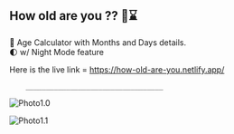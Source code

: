 ## How old are you ?? 🤔⌛

:older_man: Age Calculator with Months and Days details. <br />
:first_quarter_moon: w/ Night Mode feature <br />

Here is the live link = https://how-old-are-you.netlify.app/ 


        __________________________________         



![Photo1.0](https://i.ibb.co/F6gTL12/photo1.png) <br />

![Photo1.1](https://i.ibb.co/Yj77rBX/imag2.png)



